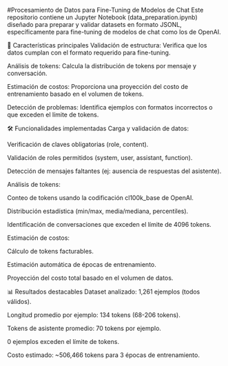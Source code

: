 #Procesamiento de Datos para Fine-Tuning de Modelos de Chat
Este repositorio contiene un Jupyter Notebook (data_preparation.ipynb) diseñado para preparar y validar datasets en formato JSONL, específicamente para fine-tuning de modelos de chat como los de OpenAI.

📌 Características principales
Validación de estructura: Verifica que los datos cumplan con el formato requerido para fine-tuning.

Análisis de tokens: Calcula la distribución de tokens por mensaje y conversación.

Estimación de costos: Proporciona una proyección del costo de entrenamiento basado en el volumen de tokens.

Detección de problemas: Identifica ejemplos con formatos incorrectos o que exceden el límite de tokens.

🛠️ Funcionalidades implementadas
Carga y validación de datos:

Verificación de claves obligatorias (role, content).

Validación de roles permitidos (system, user, assistant, function).

Detección de mensajes faltantes (ej: ausencia de respuestas del asistente).

Análisis de tokens:

Conteo de tokens usando la codificación cl100k_base de OpenAI.

Distribución estadística (min/max, media/mediana, percentiles).

Identificación de conversaciones que exceden el límite de 4096 tokens.

Estimación de costos:

Cálculo de tokens facturables.

Estimación automática de épocas de entrenamiento.

Proyección del costo total basado en el volumen de datos.

📊 Resultados destacables
Dataset analizado: 1,261 ejemplos (todos válidos).

Longitud promedio por ejemplo: 134 tokens (68-206 tokens).

Tokens de asistente promedio: 70 tokens por ejemplo.

0 ejemplos exceden el límite de tokens.

Costo estimado: ~506,466 tokens para 3 épocas de entrenamiento.
